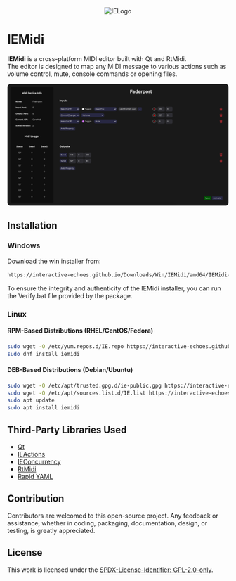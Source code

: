 <div align="center">
  <picture>
    <source media="(prefers-color-scheme: light)" srcset="https://github.com/Interactive-Echoes/IEResources/raw/master/IE-Brand-Kit/IE-Logo-Alt-NoBg.png?">
    <source media="(prefers-color-scheme: dark)" srcset="https://github.com/Interactive-Echoes/IEResources/raw/master/IE-Brand-Kit/IE-Logo-NoBg.png?">
  <img alt="IELogo" width="128">
  </picture>
</div>

# IEMidi

**IEMidi** is a cross-platform MIDI editor built with Qt and RtMidi.  
The editor is designed to map any MIDI message to various actions such as volume control, mute, console commands or opening files.
<div align="center">
<img src="https://github.com/Interactive-Echoes/IEMidi/raw/master/Resources/Demos/IEMidi-2-Demo-Editor.png" alt="Demo" width="1920"> 
</div>

## Installation

### Windows 

Download the win installer from:
```sh
https://interactive-echoes.github.io/Downloads/Win/IEMidi/amd64/IEMidi-2.0.0-win64.zip
```
To ensure the integrity and authenticity of the IEMidi installer, you can run the Verify.bat file provided by the package.

### Linux

#### RPM-Based Distributions (RHEL/CentOS/Fedora)

```sh
sudo wget -O /etc/yum.repos.d/IE.repo https://interactive-echoes.github.io/Downloads/Linux/RPM/IE.repo
sudo dnf install iemidi
```

#### DEB-Based Distributions (Debian/Ubuntu)

```sh
sudo wget -O /etc/apt/trusted.gpg.d/ie-public.gpg https://interactive-echoes.github.io/Downloads/ie-public.gpg
sudo wget -O /etc/apt/sources.list.d/IE.list https://interactive-echoes.github.io/Downloads/Linux/DEB/IE.list
sudo apt update
sudo apt install iemidi
```

## Third-Party Libraries Used
- [Qt](https://github.com/qt)
- [IEActions](https://github.com/Interactive-Echoes/IEActions)
- [IEConcurrency](https://github.com/Interactive-Echoes/IEConcurrency)
- [RtMidi](https://github.com/thestk/rtmidi)
- [Rapid YAML](https://github.com/biojppm/rapidyaml)

## Contribution
Contributors are welcomed to this open-source project. Any feedback or assistance, whether in coding, packaging, documentation, design, or testing, is greatly appreciated. 

## License
This work is licensed under the [SPDX-License-Identifier: GPL-2.0-only](./LICENSE).

